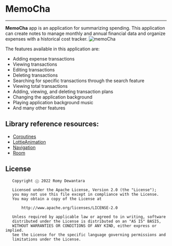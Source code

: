 # MemoCha
___
**MemoCha** app is an application for summarizing spending. This application can create notes to manage monthly and annual financial data and organize expenses with a historical cost tracker.
![memoCha](https://github.com/user-attachments/assets/07c55fde-d44c-47a2-84fb-64be81db4345)

The features available in this application are:
- Adding expense transactions
- Viewing transactions
- Editing transactions
- Deleting transactions
- Searching for specific transactions through the search feature
- Viewing total transactions
- Adding, viewing, and deleting transaction plans
- Changing the application background
- Playing application background music
- And many other features

## Library reference resources:
- [Coroutines](https://developer.android.com/topic/libraries/architecture/coroutines#dependencies)  
- [LottieAnimation](https://app.lottiefiles.com/)
- [Navigation](https://developer.android.com/jetpack/androidx/releases/navigation#declaring_dependencies)
- [Room](https://developer.android.com/jetpack/androidx/releases/room#declaring_dependencies)

## License
```
   Copyright ⓒ 2022 Romy Dewantara

   Licensed under the Apache License, Version 2.0 (the "License");
   you may not use this file except in compliance with the License.
   You may obtain a copy of the License at

       http://www.apache.org/licenses/LICENSE-2.0

   Unless required by applicable law or agreed to in writing, software
   distributed under the License is distributed on an "AS IS" BASIS,
   WITHOUT WARRANTIES OR CONDITIONS OF ANY KIND, either express or implied.
   See the License for the specific language governing permissions and
   limitations under the License.
```
